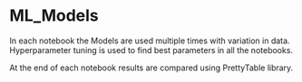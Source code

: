 # ML_Models

In each notebook the Models are used multiple times with variation in data. Hyperparameter tuning is used to find best parameters in all the notebooks. 

At the end of each notebook results are compared using PrettyTable library.
